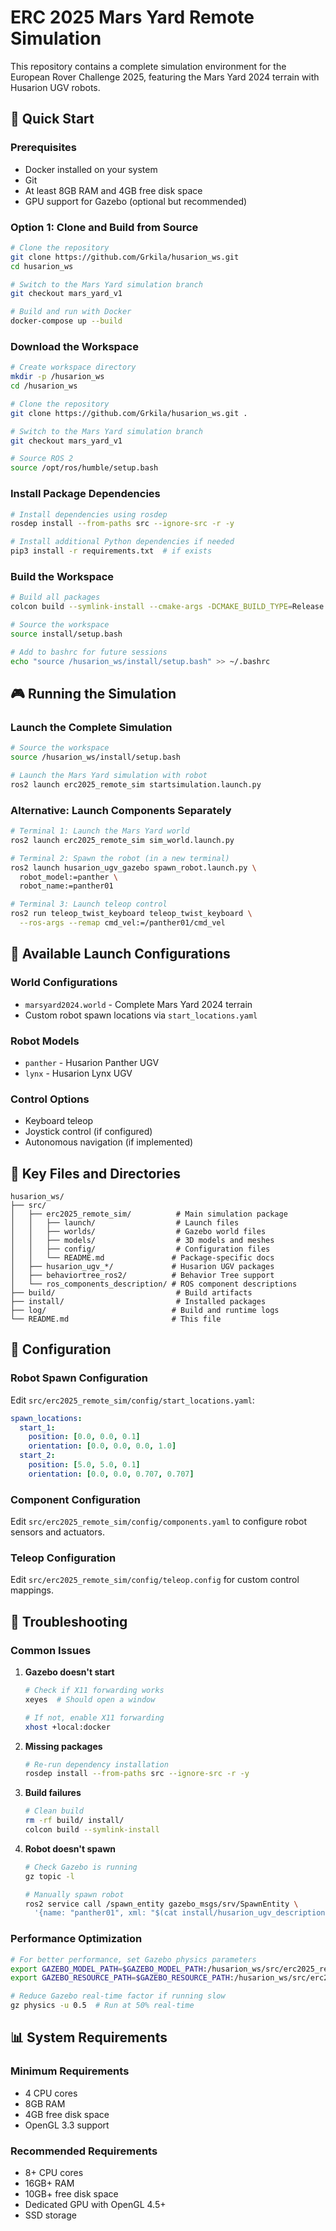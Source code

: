 # ERC 2025 Mars Yard Remote Simulation

This repository contains a complete simulation environment for the European Rover Challenge 2025, featuring the Mars Yard 2024 terrain with Husarion UGV robots.

## 🚀 Quick Start

### Prerequisites

- Docker installed on your system
- Git
- At least 8GB RAM and 4GB free disk space
- GPU support for Gazebo (optional but recommended)

### Option 1: Clone and Build from Source

```bash
# Clone the repository
git clone https://github.com/Grkila/husarion_ws.git
cd husarion_ws

# Switch to the Mars Yard simulation branch
git checkout mars_yard_v1

# Build and run with Docker
docker-compose up --build
```

### Download the Workspace

```bash
# Create workspace directory
mkdir -p /husarion_ws
cd /husarion_ws

# Clone the repository
git clone https://github.com/Grkila/husarion_ws.git .

# Switch to the Mars Yard simulation branch
git checkout mars_yard_v1

# Source ROS 2
source /opt/ros/humble/setup.bash
```

### Install Package Dependencies

```bash
# Install dependencies using rosdep
rosdep install --from-paths src --ignore-src -r -y

# Install additional Python dependencies if needed
pip3 install -r requirements.txt  # if exists
```

### Build the Workspace

```bash
# Build all packages
colcon build --symlink-install --cmake-args -DCMAKE_BUILD_TYPE=Release

# Source the workspace
source install/setup.bash

# Add to bashrc for future sessions
echo "source /husarion_ws/install/setup.bash" >> ~/.bashrc
```

## 🎮 Running the Simulation

### Launch the Complete Simulation

```bash
# Source the workspace
source /husarion_ws/install/setup.bash

# Launch the Mars Yard simulation with robot
ros2 launch erc2025_remote_sim startsimulation.launch.py
```

### Alternative: Launch Components Separately

```bash
# Terminal 1: Launch the Mars Yard world
ros2 launch erc2025_remote_sim sim_world.launch.py

# Terminal 2: Spawn the robot (in a new terminal)
ros2 launch husarion_ugv_gazebo spawn_robot.launch.py \
  robot_model:=panther \
  robot_name:=panther01

# Terminal 3: Launch teleop control
ros2 run teleop_twist_keyboard teleop_twist_keyboard \
  --ros-args --remap cmd_vel:=/panther01/cmd_vel
```

## 🎯 Available Launch Configurations

### World Configurations
- `marsyard2024.world` - Complete Mars Yard 2024 terrain
- Custom robot spawn locations via `start_locations.yaml`

### Robot Models
- `panther` - Husarion Panther UGV
- `lynx` - Husarion Lynx UGV

### Control Options
- Keyboard teleop
- Joystick control (if configured)
- Autonomous navigation (if implemented)

## 📁 Key Files and Directories

```
husarion_ws/
├── src/
│   ├── erc2025_remote_sim/          # Main simulation package
│   │   ├── launch/                  # Launch files
│   │   ├── worlds/                  # Gazebo world files
│   │   ├── models/                  # 3D models and meshes
│   │   ├── config/                  # Configuration files
│   │   └── README.md               # Package-specific docs
│   ├── husarion_ugv_*/             # Husarion UGV packages
│   ├── behaviortree_ros2/          # Behavior Tree support
│   └── ros_components_description/ # ROS component descriptions
├── build/                           # Build artifacts
├── install/                         # Installed packages
├── log/                            # Build and runtime logs
└── README.md                       # This file
```

## 🔧 Configuration

### Robot Spawn Configuration

Edit `src/erc2025_remote_sim/config/start_locations.yaml`:

```yaml
spawn_locations:
  start_1:
    position: [0.0, 0.0, 0.1]
    orientation: [0.0, 0.0, 0.0, 1.0]
  start_2:
    position: [5.0, 5.0, 0.1]
    orientation: [0.0, 0.0, 0.707, 0.707]
```

### Component Configuration

Edit `src/erc2025_remote_sim/config/components.yaml` to configure robot sensors and actuators.

### Teleop Configuration

Edit `src/erc2025_remote_sim/config/teleop.config` for custom control mappings.

## 🐛 Troubleshooting

### Common Issues

1. **Gazebo doesn't start**
   ```bash
   # Check if X11 forwarding works
   xeyes  # Should open a window
   
   # If not, enable X11 forwarding
   xhost +local:docker
   ```

2. **Missing packages**
   ```bash
   # Re-run dependency installation
   rosdep install --from-paths src --ignore-src -r -y
   ```

3. **Build failures**
   ```bash
   # Clean build
   rm -rf build/ install/
   colcon build --symlink-install
   ```

4. **Robot doesn't spawn**
   ```bash
   # Check Gazebo is running
   gz topic -l
   
   # Manually spawn robot
   ros2 service call /spawn_entity gazebo_msgs/srv/SpawnEntity \
     '{name: "panther01", xml: "$(cat install/husarion_ugv_description/share/husarion_ugv_description/urdf/panther.urdf.xacro)"}'
   ```

### Performance Optimization

```bash
# For better performance, set Gazebo physics parameters
export GAZEBO_MODEL_PATH=$GAZEBO_MODEL_PATH:/husarion_ws/src/erc2025_remote_sim/models
export GAZEBO_RESOURCE_PATH=$GAZEBO_RESOURCE_PATH:/husarion_ws/src/erc2025_remote_sim

# Reduce Gazebo real-time factor if running slow
gz physics -u 0.5  # Run at 50% real-time
```

## 📊 System Requirements

### Minimum Requirements
- 4 CPU cores
- 8GB RAM
- 4GB free disk space
- OpenGL 3.3 support

### Recommended Requirements
- 8+ CPU cores
- 16GB+ RAM
- 10GB+ free disk space
- Dedicated GPU with OpenGL 4.5+
- SSD storage
